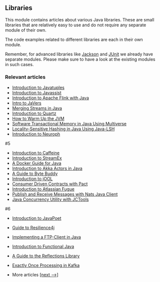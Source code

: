 ## Libraries

This module contains articles about various Java libraries. 
These are small libraries that are relatively easy to use and do not require any separate module of their own.

The code examples related to different libraries are each in their own module.

Remember, for advanced libraries like [Jackson](/jackson) and [JUnit](/testing-modules) we already have separate modules. Please make sure to have a look at the existing modules in such cases.

### Relevant articles

- [Introduction to Javatuples](https://www.baeldung.com/java-tuples)
- [Introduction to Javassist](https://www.baeldung.com/javassist)
- [Introduction to Apache Flink with Java](https://www.baeldung.com/apache-flink)
- [Intro to JaVers](https://www.baeldung.com/javers)
- [Merging Streams in Java](https://www.baeldung.com/java-merge-streams)
- [Introduction to Quartz](https://www.baeldung.com/quartz)
- [How to Warm Up the JVM](https://www.baeldung.com/java-jvm-warmup)
- [Software Transactional Memory in Java Using Multiverse](https://www.baeldung.com/java-multiverse-stm)
- [Locality-Sensitive Hashing in Java Using Java-LSH](https://www.baeldung.com/locality-sensitive-hashing)
- [Introduction to Neuroph](https://www.baeldung.com/neuroph)

#5
- [Introduction to Caffeine](https://www.baeldung.com/java-caching-caffeine)
- [Introduction to StreamEx](https://www.baeldung.com/streamex)
- [A Docker Guide for Java](https://www.baeldung.com/docker-java-api)
- [Introduction to Akka Actors in Java](https://www.baeldung.com/akka-actors-java)
- [A Guide to Byte Buddy](https://www.baeldung.com/byte-buddy)
- [Introduction to jOOL](https://www.baeldung.com/jool)
- [Consumer Driven Contracts with Pact](https://www.baeldung.com/pact-junit-consumer-driven-contracts)
- [Introduction to Atlassian Fugue](https://www.baeldung.com/java-fugue)
- [Publish and Receive Messages with Nats Java Client](https://www.baeldung.com/nats-java-client)
- [Java Concurrency Utility with JCTools](https://www.baeldung.com/java-concurrency-jc-tools)

#6
- [Introduction to JavaPoet](https://www.baeldung.com/java-poet)
- [Guide to Resilience4j](https://www.baeldung.com/resilience4j)
- [Implementing a FTP-Client in Java](https://www.baeldung.com/java-ftp-client)
- [Introduction to Functional Java](https://www.baeldung.com/java-functional-library)
- [A Guide to the Reflections Library](https://www.baeldung.com/reflections-library)

- [Exactly Once Processing in Kafka](https://www.baeldung.com/kafka-exactly-once)
- More articles [[next -->]](/libraries-2)
